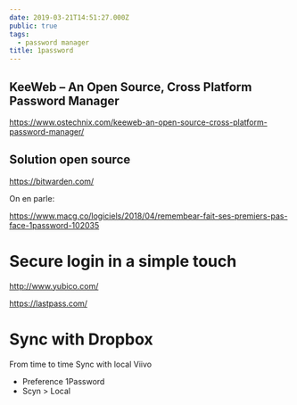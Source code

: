 ```yaml
---
date: 2019-03-21T14:51:27.000Z
public: true
tags:
  - password manager
title: 1password
---
```


KeeWeb – An Open Source, Cross Platform Password Manager
--------------------------------------------------------

<https://www.ostechnix.com/keeweb-an-open-source-cross-platform-password-manager/>

Solution open source
--------------------

<https://bitwarden.com/>

On en parle:

<https://www.macg.co/logiciels/2018/04/remembear-fait-ses-premiers-pas-face-1password-102035>

Secure login in a simple touch
==============================

<http://www.yubico.com/>

<https://lastpass.com/>

Sync with Dropbox
=================

From time to time Sync with local Viivo 

*   Preference 1Password
*   Scyn > Local